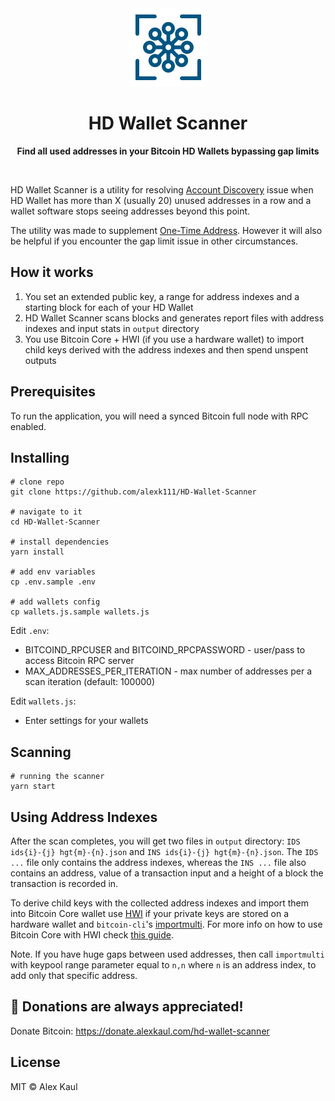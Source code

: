 <div align="center">
	<img src="media/logo.png" width="125" height="125">
	<h1>HD Wallet Scanner</h1>
	<p>
		<b>Find all used addresses in your Bitcoin HD Wallets bypassing gap limits</b>
	</p>
	<br>
</div>

HD Wallet Scanner is a utility for resolving [Account Discovery](https://github.com/bitcoin/bips/blob/master/bip-0044.mediawiki#account-discovery) issue when HD Wallet has more than X (usually 20) unused addresses in a row and a wallet software stops seeing addresses beyond this point.

The utility was made to supplement [One-Time Address](https://github.com/alexk111/One-Time-Address). However it will also be helpful if you encounter the gap limit issue in other circumstances.

## How it works

1. You set an extended public key, a range for address indexes and a starting block for each of your HD Wallet
2. HD Wallet Scanner scans blocks and generates report files with address indexes and input stats in ```output``` directory
3. You use Bitcoin Core + HWI (if you use a hardware wallet) to import child keys derived with the address indexes and then spend unspent outputs

## Prerequisites

To run the application, you will need a synced Bitcoin full node with RPC enabled.

## Installing

```
# clone repo
git clone https://github.com/alexk111/HD-Wallet-Scanner

# navigate to it
cd HD-Wallet-Scanner

# install dependencies
yarn install

# add env variables
cp .env.sample .env

# add wallets config
cp wallets.js.sample wallets.js
```

Edit ```.env```:

- BITCOIND_RPCUSER and BITCOIND_RPCPASSWORD - user/pass to access Bitcoin RPC server
- MAX_ADDRESSES_PER_ITERATION - max number of addresses per a scan iteration (default: 100000)

Edit ```wallets.js```:

- Enter settings for your wallets

## Scanning

```
# running the scanner
yarn start
```

## Using Address Indexes

After the scan completes, you will get two files in ```output``` directory: ```IDS ids{i}-{j} hgt{m}-{n}.json``` and ```INS ids{i}-{j} hgt{m}-{n}.json```. The ```IDS ...``` file only contains the address indexes, whereas the ```INS ...``` file also contains an address, value of a transaction input and a height of a block the transaction is recorded in.

To derive child keys with the collected address indexes and import them into Bitcoin Core wallet use [HWI](https://github.com/bitcoin-core/HWI) if your private keys are stored on a hardware wallet and ```bitcoin-cli```'s [importmulti](https://bitcoin.org/en/developer-reference#importmulti). For more info on how to use Bitcoin Core with HWI check [this guide](https://github.com/bitcoin-core/HWI/blob/master/docs/bitcoin-core-usage.md).

 Note. If you have huge gaps between used addresses, then call ```importmulti``` with keypool range parameter equal to ```n,n``` where ```n``` is an address index, to add only that specific address.

## 💝 Donations are always appreciated!

Donate Bitcoin: https://donate.alexkaul.com/hd-wallet-scanner

## License

MIT © Alex Kaul


